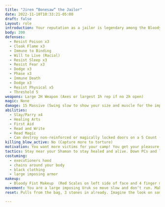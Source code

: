 ```yaml
---
title: "Jiren “Bonesaw” the Jailor"
date: 2022-11-10T10:33:21-05:00
draft: false
Layout: role
introduction: Your reputation as a jailor is legendary among the Bloody Fist. You are known for your brutal ways of blood sacrifice. Most Uruks don’t care for the levels you will go to prove your devotion, but no one will question it or stop you. The warlord favors your methods because they bring results. If anyone questions for will or insults you, then you show them why they call you Bonesaw…
body: 200
defenses: 
  - Resist Poison x3
  - Cloak Flame x3 
  - Immune to Binding
  - Will to Live (Racial)
  - Resist Sleep x3
  - Resist Fear x3
  - Dodge x3
  - Phase x3
  - Immune Death
  - Dodge x3
  - Resist Physical x5
  - Threshold 5
weapons: Large 2H Weapon (Axes or largest 1h rep if no 2h open)
magic: None
damage: 15 Massive (Swing slow to show your size and muscle for the impact)
abilities: 
  - Slay/Parry x4
  - Healing Arts
  - First Aid
  - Read and Write
  - Read Magic
  - Can destroy non-reinforced or magically locked doors on a 5 Count (1 I Shatter This Door....)
killing_blow_active: No (Capture more to torture)
motivation: You want more victims for your camp! You get your pleasure from inflicting pain on others. You are very sadistic and laugh at the most inappropriate moments. Find a way to insult the players while you fight to enrage them more. 
tactics: Stay near your Shaman to stay healed and alive. Down PCs and leave them, the Shamans will take care of them to be tortured.
costuming:
  - executioners hood 
  - chains around your body
  - black clothing
  - large imposing armor
makeup: 
  - Bloody Fist Makeup  (Red Scales on left side of face and 4 finger mark warpaint on right side of face)
movement: You are a large imposing Uruk so move slow and don’t run. Make your movements very dramatic and big.
reset: Pulls from the bag, 3 stones in already. Imagine the look on someone’s face if it’s the person who killed him and then he shows up at the black site captured “WELL WELL WELL LOOK WHAT THEY DRUG INTO BONESAWS CAGE OF PAIN NOW!!! TIME FOR PAYBACK! “

---
```

